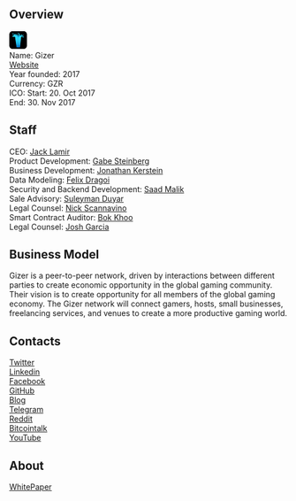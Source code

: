 ## Overview
![logo](../projects/logo/gizer.png)  
Name: Gizer  
[Website](https://tokensale.gizer.io/)  
Year founded: 2017  
Currency: GZR  
ICO: Start: 20. Oct 2017  
End: 30. Nov 2017
## Staff
CEO: [Jack Lamir](../people/jack_lamir.md)  
Product Development: [Gabe Steinberg](../people/gabe_steinberg.md)  
Business Development: [Jonathan Kerstein](../people/jonathan_kerstein.md)  
Data Modeling: [Felix Dragoi](../people/felix_dragoi.md)  
Security and Backend Development: [Saad Malik](../people/saad_malik.md)  
Sale Advisory: [Suleyman Duyar](../people/suleyman_duyar.md)  
Legal Counsel: [Nick Scannavino](../people/nick_scannavino.md)  
Smart Contract Auditor: [Bok Khoo](../people/bok_khoo.md)  
Legal Counsel: [Josh Garcia](../people/josh_garcia.md)
## Business Model
Gizer is a peer-to-peer network, driven by interactions between different parties to create economic opportunity in the global gaming community. Their vision is to create opportunity for all members of the global gaming economy. The Gizer network will connect gamers, hosts, small businesses, freelancing services, and venues to create a more productive gaming world.
## Contacts  
[Twitter](https://twitter.com/Gizer_Gaming)  
[Linkedin](https://www.linkedin.com/company/17895569/)  
[Facebook](https://www.facebook.com/GizerGaming/)    
[GitHub](https://github.com/GizerInc)  
[Blog](https://medium.com/@Gizer_Gaming)  
[Telegram](https://t.me/joinchat/Em71dQ4KZ8G-XxpArXNuHg)  
[Reddit](https://www.reddit.com/r/Gizer/)  
[Bitcointalk](https://bitcointalk.org/index.php?topic=2200121)  
[YouTube](https://www.youtube.com/channel/UCfWwp8uANCJTm1HAYd2iDQQ)
## About  
[WhitePaper](https://tokensale.gizer.io/wp-content/uploads/2017/09/Gizer_Whitepaper_V2.2.pdf)  
